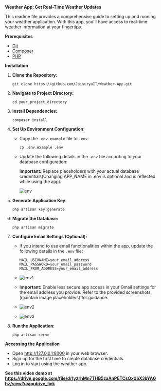 **Weather App: Get Real-Time Weather Updates**

This readme file provides a comprehensive guide to setting up and running your weather application. With this app, you'll have access to real-time weather information at your fingertips.

**Prerequisites**

- [Git]([https://git-scm.com/](https://git-scm.com/))
- [Composer]([https://getcomposer.org/](https://getcomposer.org/))
- [PHP]([https://www.php.net/](https://www.php.net/))

**Installation**

1. **Clone the Repository:**
    
    ```
    git clone https://github.com/JaisuryaIT/Weather-App.git
    ```
	
2. **Navigate to Project Directory:**
    
    ```
    cd your_project_directory
    ```
    
3. **Install Dependencies:**
    
    ```
    composer install
    ```
    
4. **Set Up Environment Configuration:**
    
    - Copy the `.env.example` file to `.env`: 
        
        ```
        cp .env.example .env
        ```
    
    - Update the following details in the `.env` file according to your database configuration:
        
        **Important:** Replace placeholders with your actual database credentials(Changing APP_NAME in .env is optional and is reflected while using the app).
        
        ![env](https://github.com/JaisuryaIT/Weather-App/assets/142618443/6666f605-9d39-40f7-b217-5eefa15fa4c2)

        
5. **Generate Application Key:**
    
    ```
    php artisan key:generate
    ```
    
6. **Migrate the Database:**
    
    ```
    php artisan migrate
    ```
    
7. **Configure Email Settings (Optional):**
    
    - If you intend to use email functionalities within the app, update the following details in the `.env` file:
        
        ```
        MAIL_USERNAME=your_email_address
        MAIL_PASSWORD=your_email_password
        MAIL_FROM_ADDRESS=your_email_address
        ```
        
	- ![env1](https://github.com/JaisuryaIT/Weather-App/assets/142618443/8102e370-f143-491c-878d-0ba1ea82cab1)

    - **Important:** Enable less secure app access in your Gmail settings for the email address you provide. Refer to the provided screenshots (maintain image placeholders) for guidance.
    - ![env2](https://github.com/JaisuryaIT/Weather-App/assets/142618443/91d9f812-bb97-4f4c-a723-2c08db824972)
   
	- ![env3](https://github.com/JaisuryaIT/Weather-App/assets/142618443/7451b0d5-5703-429d-87e0-796dc66c837b)

        
8. **Run the Application:**
    
    ```
    php artisan serve
    ```
    
**Accessing the Application**
- Open http://127.0.0.1:8000 in your web browser.
- Sign up for the first time to create database credentials.
- Log in to start using the weather app.


**See this video demo at https://drive.google.com/file/d/1yzrhMn7THB5zaAnPETCsQx0bX3bYA0hz/view?usp=drive_link**

